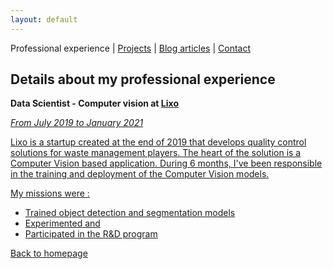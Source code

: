 ```yaml
---
layout: default
---
```


Professional experience | [Projects](./projects.html) | [Blog articles](./blog-articles.html) | [Contact](./contact.html)

## Details about my professional experience

<b>Data Scientist - Computer vision at <a href="https://lixo.tech/">Lixo</b><br>

<i>From July 2019 to January 2021</i><br>

Lixo is a startup created at the end of 2019 that develops quality control solutions for waste management players. The heart of the solution is a Computer Vision based application. During 6 months, I've been responsible in the training and deployment of the Computer Vision models. </br>

My missions were : 
* Trained object detection and segmentation models
* Experimented and 
* Participated in the R&D program


[Back to homepage](./)
